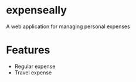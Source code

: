 # expenseally
A web application for managing personal expenses

# Features
+ Regular expense
+ Travel expense